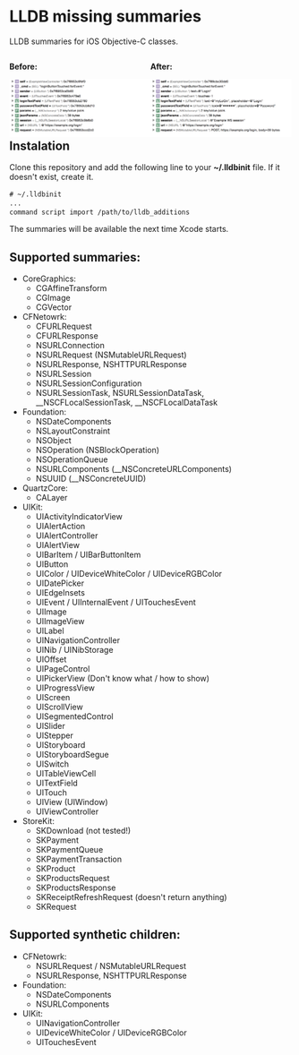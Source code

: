 LLDB missing summaries
======================

LLDB summaries for iOS Objective-C classes.

<div>
  <div style="width:50%; float:left;">
    <p style="font-weight: bold">Before:</p>
    <img alt="Before" src="assets/before.png"/>
  </div>
  <div style="width:50%; float:left;">
  <p style="font-weight: bold">After:</p>
    <img alt="After" src="assets/after.png" />
  </div>
</div>

## Instalation
Clone this repository and add the following line to your __~/.lldbinit__ file. If it doesn't exist, create it.

    # ~/.lldbinit
    ...
    command script import /path/to/lldb_additions

The summaries will be available the next time Xcode starts.

## Supported summaries:
- CoreGraphics:
    - CGAffineTransform
    - CGImage
    - CGVector
- CFNetowrk:
    - CFURLRequest
    - CFURLResponse
    - NSURLConnection
    - NSURLRequest (NSMutableURLRequest)
    - NSURLResponse, NSHTTPURLResponse
    - NSURLSession
    - NSURLSessionConfiguration
    - NSURLSessionTask, NSURLSessionDataTask, \_\_NSCFLocalSessionTask, \_\_NSCFLocalDataTask
- Foundation:
    - NSDateComponents
    - NSLayoutConstraint
    - NSObject
    - NSOperation (NSBlockOperation)
    - NSOperationQueue
    - NSURLComponents (\_\_NSConcreteURLComponents)
    - NSUUID (\_\_NSConcreteUUID)
- QuartzCore:
    - CALayer
- UIKit:
    - UIActivityIndicatorView
    - UIAlertAction
    - UIAlertController
    - UIAlertView
    - UIBarItem / UIBarButtonItem
    - UIButton
    - UIColor / UIDeviceWhiteColor / UIDeviceRGBColor
    - UIDatePicker
    - UIEdgeInsets
    - UIEvent / UIInternalEvent / UITouchesEvent
    - UIImage
    - UIImageView
    - UILabel
    - UINavigationController
    - UINib / UINibStorage
    - UIOffset
    - UIPageControl
    - UIPickerView (Don't know what / how to show)
    - UIProgressView
    - UIScreen
    - UIScrollView
    - UISegmentedControl
    - UISlider
    - UIStepper
    - UIStoryboard
    - UIStoryboardSegue
    - UISwitch
    - UITableViewCell
    - UITextField
    - UITouch
    - UIView (UIWindow)
    - UIViewController
- StoreKit:
    - SKDownload (not tested!)
    - SKPayment
    - SKPaymentQueue
    - SKPaymentTransaction
    - SKProduct
    - SKProductsRequest
    - SKProductsResponse
    - SKReceiptRefreshRequest (doesn't return anything)
    - SKRequest

## Supported synthetic children:
- CFNetowrk:
    - NSURLRequest / NSMutableURLRequest
    - NSURLResponse, NSHTTPURLResponse
- Foundation:
    - NSDateComponents
    - NSURLComponents
- UIKit:
    - UINavigationController
    - UIDeviceWhiteColor / UIDeviceRGBColor
    - UITouchesEvent
